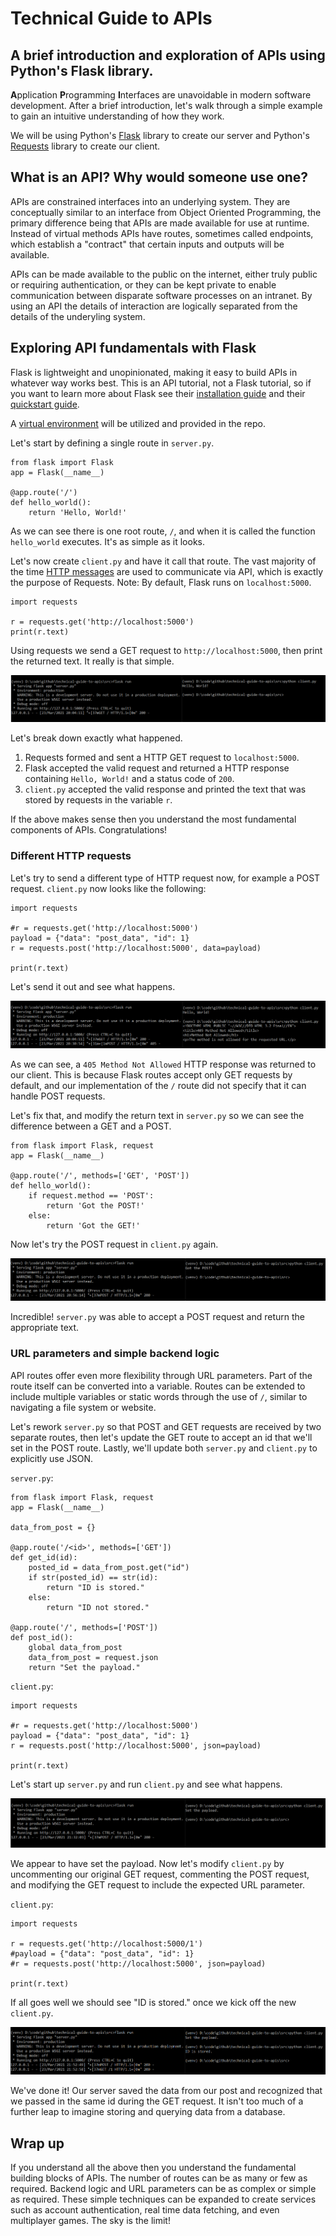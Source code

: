 # Technical Guide to APIs
A brief introduction and exploration of APIs using Python's Flask library.
---

**A**pplication **P**rogramming **I**nterfaces are unavoidable in modern software development. After a brief introduction, let's walk through a simple example to gain an intuitive understanding of how they work.

We will be using Python's [Flask](https://flask.palletsprojects.com/en/1.1.x/) library to create our server and Python's [Requests](https://requests.readthedocs.io/en/master/) library to create our client.

## What is an API? Why would someone use one?
APIs are constrained interfaces into an underlying system. They are conceptually similar to an interface from Object Oriented Programming, the primary difference being that APIs are made available for use at runtime. Instead of virtual methods APIs have routes, sometimes called endpoints, which establish a "contract" that certain inputs and outputs will be available.

APIs can be made available to the public on the internet, either truly public or requiring authentication, or they can be kept private to enable communication between disparate software processes on an intranet. By using an API the details of interaction are logically separated from the details of the underyling system.

## Exploring API fundamentals with Flask

Flask is lightweight and unopinionated, making it easy to build APIs in whatever way works best. This is an API tutorial, not a Flask tutorial, so if you want to learn more about Flask see their [installation guide](https://flask.palletsprojects.com/en/1.1.x/installation/#installation) and their [quickstart guide](https://flask.palletsprojects.com/en/1.1.x/quickstart/#quickstart).

A [virtual environment](https://docs.python.org/3/tutorial/venv.html) will be utilized and provided in the repo.

Let's start by defining a single route in `server.py`.

    from flask import Flask
    app = Flask(__name__)

    @app.route('/')
    def hello_world():
        return 'Hello, World!'

As we can see there is one root route, `/`, and when it is called the function `hello_world` executes. It's as simple as it looks.

Let's now create `client.py` and have it call that route. The vast majority of the time [HTTP messages](https://developer.mozilla.org/en-US/docs/Web/HTTP/Messages) are used to communicate via API, which is exactly the purpose of Requests. Note: By default, Flask runs on `localhost:5000`.

    import requests

    r = requests.get('http://localhost:5000')
    print(r.text)

Using requests we send a GET request to `http://localhost:5000`, then print the returned text. It really is that simple.

![successful](img/great_success.PNG)

Let's break down exactly what happened.
1) Requests formed and sent a HTTP GET request to `localhost:5000`.
2) Flask accepted the valid request and returned a HTTP response containing `Hello, World!` and a status code of `200`.
3) `client.py` accepted the valid response and printed the text that was stored by requests in the variable `r`.

If the above makes sense then you understand the most fundamental components of APIs. Congratulations!

### Different HTTP requests

Let's try to send a different type of HTTP request now, for example a POST request. `client.py` now looks like the following:

    import requests

    #r = requests.get('http://localhost:5000')
    payload = {"data": "post_data", "id": 1}
    r = requests.post('http://localhost:5000', data=payload)

    print(r.text)

Let's send it out and see what happens.

![failure](img/inevitable_failure.PNG)

As we can see, a `405 Method Not Allowed` HTTP response was returned to our client. This is because Flask routes accept only GET requests by default, and our implementation of the `/` route did not specify that it can handle POST requests.

Let's fix that, and modify the return text in `server.py` so we can see the difference between a GET and a POST.

    from flask import Flask, request
    app = Flask(__name__)

    @app.route('/', methods=['GET', 'POST'])
    def hello_world():
        if request.method == 'POST':
            return 'Got the POST!'
        else:
            return 'Got the GET!'

Now let's try the POST request in `client.py` again.

![rebound](img/incredible_rebound.PNG)

Incredible! `server.py` was able to accept a POST request and return the appropriate text.

### URL parameters and simple backend logic

API routes offer even more flexibility through URL parameters. Part of the route itself can be converted into a variable. Routes can be extended to include multiple variables or static words through the use of `/`, similar to navigating a file system or website.

Let's rework `server.py` so that POST and GET requests are received by two separate routes, then let's update the GET route to accept an id that we'll set in the POST route. Lastly, we'll update both `server.py` and `client.py` to explicitly use JSON.

`server.py`:

    from flask import Flask, request
    app = Flask(__name__)

    data_from_post = {}

    @app.route('/<id>', methods=['GET'])
    def get_id(id):
        posted_id = data_from_post.get("id")
        if str(posted_id) == str(id):
            return "ID is stored."
        else:
            return "ID not stored."

    @app.route('/', methods=['POST'])
    def post_id():
        global data_from_post
        data_from_post = request.json
        return "Set the payload."

`client.py`:

    import requests

    #r = requests.get('http://localhost:5000')
    payload = {"data": "post_data", "id": 1}
    r = requests.post('http://localhost:5000', json=payload)

    print(r.text)

Let's start up `server.py` and run `client.py` and see what happens.

![post_success](img/post_success.PNG)

We appear to have set the payload. Now let's modify `client.py` by uncommenting our original GET request, commenting the POST request, and modifying the GET request to include the expected URL parameter.

`client.py`:

    import requests

    r = requests.get('http://localhost:5000/1')
    #payload = {"data": "post_data", "id": 1}
    #r = requests.post('http://localhost:5000', json=payload)

    print(r.text)

If all goes well we should see "ID is stored." once we kick off the new `client.py`.

![get_success](img/get_success.PNG)

We've done it! Our server saved the data from our post and recognized that we passed in the same id during the GET request. It isn't too much of a further leap to imagine storing and querying data from a database.

## Wrap up

If you understand all the above then you understand the fundamental building blocks of APIs. The number of routes can be as many or few as required. Backend logic and URL parameters can be as complex or simple as required. These simple techniques can be expanded to create services such as account authentication, real time data fetching, and even multiplayer games. The sky is the limit!
